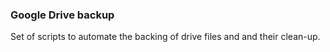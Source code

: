 ### Google Drive backup

Set of scripts to automate the backing of drive files and and their clean-up.
